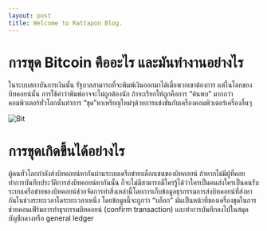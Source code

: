 ```yaml
---
layout: post
title: Welcome to Rattapon Blog.
---
```

# การขุด Bitcoin คืออะไร และมันทำงานอย่างไร
ในระบบสถาบันการเงินนั้น รัฐบาลสามารถที่จะพิมพ์เงินออกมาได้เมื่อพวกเขาต้องการ แต่ในโลกของบิทคอยน์นั้น การใช้คำว่าพิมพ์อาจจะไม่ถูกต้องนัก ถ้าจะเรียกให้ถูกคือการ “ค้นพบ” มากกว่า คอมพิวเตอร์ทั่วโลกนั้นทำการ “ขุด”​ หาเหรียญใหม่ๆด้วยการแข่งขันกับเครื่องคอมพิวเตอร์เครื่องอื่นๆ

![Bit](https://siamblockchain.com/wp-content/uploads/2017/06/gpuminers-1.jpg)

# การขุดเกิดขึ้นได้อย่างไร

ผู้คนทั่วโลกกำลังส่งบิทคอยน์หากันผ่านระบบเครือข่ายบล็อกเชนของบิทคอยน์ ถ้าหากไม่มีผู้ที่คอยทำการบันทึกประวัติการส่งบิทคอยน์หากันนั้น ก็จะไม่มีสามารถมีใครรู้ได้ว่าใครเป็นคนส่งใครเป็นคนรับ ระบบเครือข่ายของบิทคอยน์ช่วยจัดการทำสิ่งเหล่านี้โดยการเก็บข้อมูลธุรกรรมการส่งบิทคอยน์ที่ส่งหากันในช่วงระยะเวลาใดระยะเวลาเหนึ่ง โดยข้อมูลนี้จะถูกว่า “บล็อก” มันเป็นหน้าที่ของเครื่องขุดในการช่วยคอนเฟิร์มการทำธุรกรรมบิทคอยน์ (confirm transaction) และทำการบันทึกลงไปในสมุดบัญชีกลางหรือ general ledger








